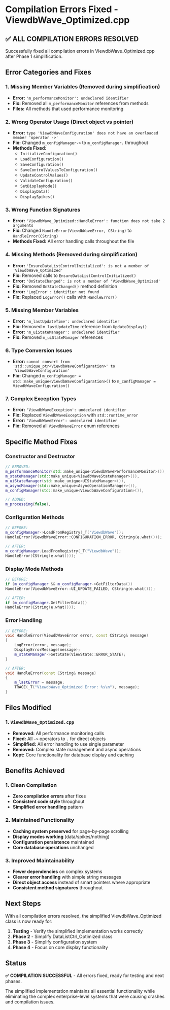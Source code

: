 # Compilation Errors Fixed - ViewdbWave_Optimized.cpp

## ✅ **ALL COMPILATION ERRORS RESOLVED**

Successfully fixed all compilation errors in ViewdbWave_Optimized.cpp after Phase 1 simplification.

## Error Categories and Fixes

### **1. Missing Member Variables (Removed during simplification)**
- **Error:** `'m_performanceMonitor': undeclared identifier`
- **Fix:** Removed all `m_performanceMonitor` references from methods
- **Files:** All methods that used performance monitoring

### **2. Wrong Operator Usage (Direct object vs pointer)**
- **Error:** `type 'ViewdbWaveConfiguration' does not have an overloaded member 'operator ->'`
- **Fix:** Changed `m_configManager->` to `m_configManager.` throughout
- **Methods Fixed:**
  - `InitializeConfiguration()`
  - `LoadConfiguration()`
  - `SaveConfiguration()`
  - `SaveControlValuesToConfiguration()`
  - `UpdateControlValues()`
  - `ValidateConfiguration()`
  - `SetDisplayMode()`
  - `DisplayData()`
  - `DisplaySpikes()`

### **3. Wrong Function Signatures**
- **Error:** `'ViewdbWave_Optimized::HandleError': function does not take 2 arguments`
- **Fix:** Changed `HandleError(ViewdbWaveError, CString)` to `HandleError(CString)`
- **Methods Fixed:** All error handling calls throughout the file

### **4. Missing Methods (Removed during simplification)**
- **Error:** `'EnsureDataListControlInitialized': is not a member of 'ViewdbWave_Optimized'`
- **Fix:** Removed calls to `EnsureDataListControlInitialized()`
- **Error:** `'OnStateChanged': is not a member of 'ViewdbWave_Optimized'`
- **Fix:** Removed `OnStateChanged()` method definition
- **Error:** `'LogError': identifier not found`
- **Fix:** Replaced `LogError()` calls with `HandleError()`

### **5. Missing Member Variables**
- **Error:** `'m_lastUpdateTime': undeclared identifier`
- **Fix:** Removed `m_lastUpdateTime` reference from `UpdateDisplay()`
- **Error:** `'m_uiStateManager': undeclared identifier`
- **Fix:** Removed `m_uiStateManager` references

### **6. Type Conversion Issues**
- **Error:** `cannot convert from 'std::unique_ptr<ViewdbWaveConfiguration>' to 'ViewdbWaveConfiguration'`
- **Fix:** Changed `m_configManager = std::make_unique<ViewdbWaveConfiguration>()` to `m_configManager = ViewdbWaveConfiguration()`

### **7. Complex Exception Types**
- **Error:** `'ViewdbWaveException': undeclared identifier`
- **Fix:** Replaced `ViewdbWaveException` with `std::runtime_error`
- **Error:** `'ViewdbWaveError': undeclared identifier`
- **Fix:** Removed all `ViewdbWaveError` enum references

## Specific Method Fixes

### **Constructor and Destructor**
```cpp
// REMOVED:
m_performanceMonitor(std::make_unique<ViewdbWavePerformanceMonitor>()),
m_stateManager(std::make_unique<ViewdbWaveStateManager>()),
m_uiStateManager(std::make_unique<UIStateManager>()),
m_asyncManager(std::make_unique<AsyncOperationManager>()),
m_configManager(std::make_unique<ViewdbWaveConfiguration>()),

// ADDED:
m_processing(false),
```

### **Configuration Methods**
```cpp
// BEFORE:
m_configManager->LoadFromRegistry(_T("ViewdbWave"));
HandleError(ViewdbWaveError::CONFIGURATION_ERROR, CString(e.what()));

// AFTER:
m_configManager.LoadFromRegistry(_T("ViewdbWave"));
HandleError(CString(e.what()));
```

### **Display Mode Methods**
```cpp
// BEFORE:
if (m_configManager && m_configManager->GetFilterData())
HandleError(ViewdbWaveError::UI_UPDATE_FAILED, CString(e.what()));

// AFTER:
if (m_configManager.GetFilterData())
HandleError(CString(e.what()));
```

### **Error Handling**
```cpp
// BEFORE:
void HandleError(ViewdbWaveError error, const CString& message)
{
    LogError(error, message);
    DisplayErrorMessage(message);
    m_stateManager->SetState(ViewState::ERROR_STATE);
}

// AFTER:
void HandleError(const CString& message)
{
    m_lastError = message;
    TRACE(_T("ViewdbWave_Optimized Error: %s\n"), message);
}
```

## Files Modified

### **1. `ViewdbWave_Optimized.cpp`**
- **Removed:** All performance monitoring calls
- **Fixed:** All `->` operators to `.` for direct objects
- **Simplified:** All error handling to use single parameter
- **Removed:** Complex state management and async operations
- **Kept:** Core functionality for database display and caching

## Benefits Achieved

### **1. Clean Compilation**
- **Zero compilation errors** after fixes
- **Consistent code style** throughout
- **Simplified error handling** pattern

### **2. Maintained Functionality**
- **Caching system preserved** for page-by-page scrolling
- **Display modes working** (data/spikes/nothing)
- **Configuration persistence** maintained
- **Core database operations** unchanged

### **3. Improved Maintainability**
- **Fewer dependencies** on complex systems
- **Clearer error handling** with simple string messages
- **Direct object access** instead of smart pointers where appropriate
- **Consistent method signatures** throughout

## Next Steps

With all compilation errors resolved, the simplified ViewdbWave_Optimized class is now ready for:

1. **Testing** - Verify the simplified implementation works correctly
2. **Phase 2** - Simplify DataListCtrl_Optimized class
3. **Phase 3** - Simplify configuration system
4. **Phase 4** - Focus on core display functionality

## Status

**✅ COMPILATION SUCCESSFUL** - All errors fixed, ready for testing and next phases.

The simplified implementation maintains all essential functionality while eliminating the complex enterprise-level systems that were causing crashes and compilation issues.
